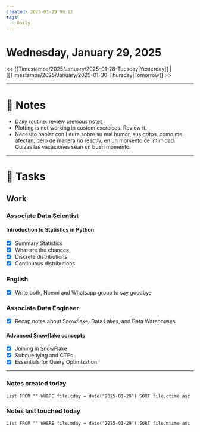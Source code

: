 ```yaml
---
created: 2025-01-29 09:12
tags:
  - Daily
---
```

# Wednesday, January 29, 2025

<< [[Timestamps/2025/January/2025-01-28-Tuesday|Yesterday]] | [[Timestamps/2025/January/2025-01-30-Thursday|Tomorrow]] >>


---
# 📅 Notes

- Daily routine: review previous notes
- Plotting is not working in custom exercices. Review it.
- Necesito hablar con Laura sobre su mal humor, sus gritos, como me afectan, pero de manera no reactiv, en un momento de intimidad. Quizas las vacaciones sean un buen momento.


---
# 📝 Tasks
## Work
### Associate Data Scientist
#### Introduction to Statistics in Python
 - [x] Summary Statistics
 - [x] What are the chances
 - [x] Discrete distributions
 - [x] Continuous distributions
### English
- [x] Write both, Noemi and Whatsapp group to say goodbye
### Associata Data Engineer
- [x] Recap notes about Snowflake, Data Lakes, and Data Warehouses
#### Advanced  Snowflake concepts
- [x] Joining in SnowFlake
- [x] Subqueriying and CTEs
- [x] Essentials for Query Optimization

---
### Notes created today
```dataview
List FROM "" WHERE file.cday = date("2025-01-29") SORT file.ctime asc
```

### Notes last touched today
```dataview
List FROM "" WHERE file.mday = date("2025-01-29") SORT file.mtime asc
```
